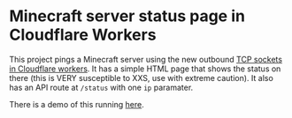 # Minecraft server status page in Cloudflare Workers

This project pings a Minecraft server using the new outbound [TCP sockets in Cloudflare workers](https://blog.cloudflare.com/not-yet-there). It has a simple HTML page that shows the status on there (this is VERY susceptible to XXS, use with extreme caution). It also has an API route at `/status` with one `ip` paramater.

There is a demo of this running [here](https://mcping.pages.dev/).
